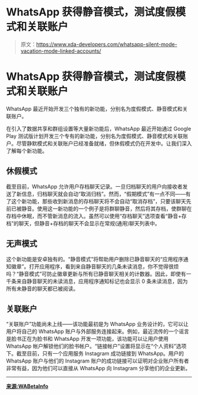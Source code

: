 # WhatsApp 获得静音模式，测试度假模式和关联账户

> 原文：<https://www.xda-developers.com/whatsapp-silent-mode-vacation-mode-linked-accounts/>

# WhatsApp 获得静音模式，测试度假模式和关联账户

WhatsApp 最近开始开发三个独有的新功能，分别名为度假模式、静音模式和关联账户。

在引入了数据共享和群组设置等大量新功能后，WhatsApp 最近开始通过 Google Play 测试版计划开发三个专有的新功能，分别名为度假模式、静音模式和关联账户。尽管静默模式和关联账户已经准备就绪，但休假模式仍在开发中。让我们深入了解每个新功能。

## 休假模式

截至目前，WhatsApp 允许用户存档聊天记录。一旦归档聊天的用户向接收者发送了新信息，归档聊天就会自动“取消归档”。然而，“假期模式”有一点不同——有了这个新功能，那些收到新消息的存档聊天将不会自动“取消存档”，只要该聊天先前已被静音。使用这一新功能的一个例子是将群聊静音，然后将其存档，使群聊在存档中休眠，而不管新消息的流入。虽然可以使用“存档聊天”选项查看“静音+存档”的聊天，但静音+存档的聊天不会显示在常规(通用)聊天列表中。

## 无声模式

这个新功能是安卓独有的。“静音模式”将帮助用户删除已静音聊天的“应用程序通知徽章”。打开应用程序，看到来自静音聊天的几条未读消息，你不觉得很烦吗？“静音模式”可防止徽章更新与所有已静音聊天相关的计数器。因此，即使有一千条来自静音聊天的未读消息，应用程序通知标记也会显示 0 条未读消息，因为所有未静音的聊天都已被阅读。

## 关联账户

“关联账户”功能尚未上线——该功能最初是为 WhatsApp 业务设计的，它可以让用户将自己的 WhatsApp 账户与外部服务连接起来。例如，最近流传的一个谣言是脸书正在为脸书和 WhatsApp 开发一项功能，该功能可以让用户使用 WhatsApp 帐户解锁他们的脸书帐户。“链接帐户”设置将显示在“个人资料”选项下。截至目前，只有一个应用服务 Instagram 成功链接到 WhatsApp。用户的 WhatsApp 账户与他们的 Instagram 账户的成功链接可以证明对企业账户所有者非常有益，因为他们可以直接从 WhatsApp 向 Instagram 分享他们的企业更新。

* * *

[**来源:WABetaInfo**](https://wabetainfo.com/whatsapp-is-developing-a-linked-accounts-feature-vacation-and-silent-modes/)